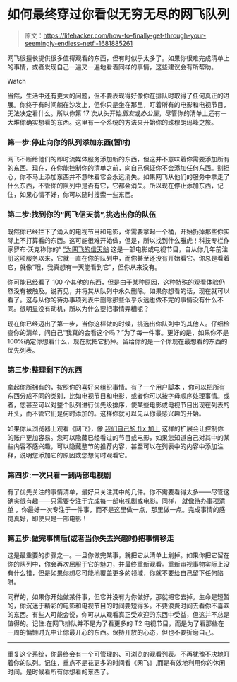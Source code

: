 # 如何最终穿过你看似无穷无尽的网飞队列

> 原文：<https://lifehacker.com/how-to-finally-get-through-your-seemingly-endless-netfl-1681885261>

网飞很擅长提供很多值得观看的东西，但有时似乎太多了。如果你很难完成清单上的事情，或者发现自己一遍又一遍地看着同样的事情，这些建议会有所帮助。

Watch

当然，生活中还有更大的问题，但不要表现得好像你在排队时取得了任何真正的进展。你终于有时间躺在沙发上，但你只是坐在那里，盯着所有的电影和电视节目，无法决定看什么。所以你第 17 次从头开始*朋友*或*办公室*，尽管你的清单上还有一大堆你确实想看的东西。这里有一个系统的方法来开始你的珠穆朗玛峰之旅。

### **第一步:停止向你的队列添加东西(暂时)**

网飞不断给他们的即时流媒体服务添加新的东西，但这并不意味着你需要添加所有的东西。现在，在你能控制你的清单之前，向自己保证你不会添加任何东西。别担心，你不马上添加东西并不意味着它会永远消失。如果网飞从他们的服务中拿走了什么东西，不管你的队列中是否有它，它都会消失。所以现在停止添加东西，记住，如果心情不好，你可以随时搜索一些东西。

### 第二步:找到你的“网飞信天翁”,挑选出你的队伍

既然你已经拦下了涌入的电视节目和电影，你需要拿起一个桶，开始扔掉那些你实际上不打算看的东西。这可能很难开始做，但是，所以找到什么雅虎！科技专栏作家罗布·沃克称你的“ [”为网飞的信天翁](https://www.yahoo.com/tech/whats-your-netflix-albatross-the-movie-in-your-97666468524.html) 这是一部电影或电视节目，自从你几年前注册这项服务以来，它就一直在你的队列中，而你甚至还没有开始看它。你总是看着它，就像“哦，我真想有一天能看到它”，但你从来没有。

你可能已经看了 100 个其他的东西，但是由于某种原因，这种特殊的观看体验仍然没有被触及。说再见，并将其从队列中永久删除。如果你想看的话，现在就可以看了。这与从你的待办事项列表中删除那些似乎永远也做不完的事情没有什么不同。很明显没有动机，所以为什么要把事情弄糟呢？

现在你已经迈出了第一步，当你这样做的时候，挑选出你队列中的其他人。仔细检查你的清单，问自己“我真的会看这个吗？”为了每一件事。更好的是，如果你不是 100%确定你想看什么，现在就把它扔掉。留给你的是一个你现在最想看的东西的优先列表。

### **第三步:整理剩下的东西**

拿起你所拥有的，按照你的喜好来组织事情。有了一个用户脚本 ，你可以把所有东西分成不同的类别，比如电视节目和电影，或者你可以按字母顺序处理事情。或者，您甚至可以对整个队列进行优先级排序，使某些电影或电视节目出现在列表的开头，而不管它们是何时添加的。这样你就可以先从你最感兴趣的开始。

如果你从浏览器上观看《网飞》，像 [我们自己的 flix 加上](https://lifehacker.com/flix-plus-adds-custom-shortcuts-poster-hiding-and-mor-1681035188) 这样的扩展会让控制你的账户更加容易。您可以隐藏已经看过的节目或电影，如果您知道自己对其中的某些内容不感兴趣，可以隐藏整节的推荐内容，甚至可以在列表中的内容中添加注释，说明您添加它的原因或您想何时观看它。

### 第四步:一次只看一到两部电视剧

有了优先关注的事情清单，最好只关注其中的几件。你不需要看得太多——尽管这确实很有趣——只需要专注于完成每一部电视剧或电影。同样， [就像待办事项清单](https://lifehacker.com/make-a-1-3-5-list-for-a-faster-instantly-prioritized-t-1600442114) ，你最好一次专注于一件事，而不是这里做一点，那里做一点。完成事情的感觉真好，即使只是一部电影！

### **第五步:做完事情后(或者当你失去兴趣时)把事情移走**

这是最重要的步骤之一。一旦你做完某事，就把它从清单上划掉。如果你把它留在你的队列中，你会再次屈服于它的魅力，并最终重新观看。重新审视事物实际上没有什么错，但是如果你想尽可能地覆盖更多的领域，你就不要给自己留下任何陷阱。

同样的，如果你开始做某件事，但它并没有为你做好，那就把它去掉。生命是短暂的，你沉迷于精彩的电影和电视节目的时间要短得多。不要浪费时间去看你不喜欢的东西。有些人可能会说，你可以从观看真正受欢迎的东西中受益，但这并不总是值得的。记住:在网飞排队并不是为了看更多的 T2 电视节目，而是为了看那些在一周的慵懒时光中让你最开心的东西。保持开放的心态，但也不要折磨自己。

* * *

重复这个系统，你最终会有一个可管理的、可浏览的观看列表。不再犹豫不决地盯着你的队列。记住，重点不是花更多的时间看《网飞》,而是有效地利用你的休闲时间。是时候看所有你想看的东西了。